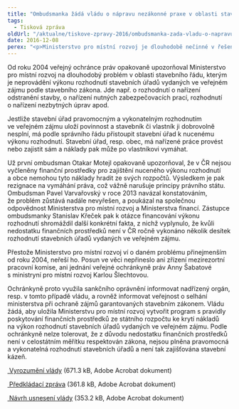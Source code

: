 ```yaml
---
title: "Ombudsmanka žádá vládu o nápravu nezákonné praxe v oblasti stavebního řádu"
tags:
  - Tisková zpráva
oldUrl: "/aktualne/tiskove-zpravy-2016/ombudsmanka-zada-vladu-o-napravu-nezakonne-praxe-v-oblasti-stavebniho-radu"
date: 2016-12-08
perex: "<p>Ministerstvo pro místní rozvoj je dlouhodobě nečinné v řešení náhradního výkonu rozhodnutí stavebních úřadů vydaných ve veřejném zájmu. Veřejná ochránkyně práv proto žádá vládu, aby ministerstvu uložila vytvořit program s pravidly poskytování finančních prostředků ze státního rozpočtu ke krytí nákladů na výkon těchto rozhodnutí.</p>"
---
```


<!-- imported from the old website -->

<p>Od roku 2004 veřejný ochránce práv opakovaně upozorňoval Ministerstvo pro místní rozvoj na dlouhodobý problém v oblasti stavebního řádu, kterým je neprovádění výkonu rozhodnutí stavebních úřadů vydaných ve veřejném zájmu podle stavebního zákona. Jde např. o rozhodnutí o nařízení odstranění stavby, o nařízení nutných zabezpečovacích prací, rozhodnutí o nařízení nezbytných úprav apod.</p> <p>Jestliže stavební úřad pravomocným a vykonatelným rozhodnutím ve veřejném zájmu uloží povinnost a stavebník či vlastník ji dobrovolně nesplní, má podle správního řádu přistoupit stavební úřad k nucenému výkonu rozhodnutí. Stavební úřad, resp. obec, má nařízené práce provést nebo zajistit sám a náklady pak může po vlastníkovi vymáhat.</p> <p>Už první ombudsman Otakar Motejl opakovaně upozorňoval, že v ČR nejsou vyčleněny finanční prostředky pro zajištění nuceného výkonu rozhodnutí a obce nemohou tyto náklady hradit ze svých rozpočtů. Výsledkem je pak rezignace na vymáhání práva, což vážně narušuje principy právního státu. Ombudsman Pavel Varvařovský v roce 2013 navázal konstatováním, že problém zůstává nadále nevyřešen, a poukázal na společnou odpovědnost Ministerstva pro místní rozvoj a Ministerstva financí. Zástupce ombudsmanky Stanislav Křeček pak k otázce financování výkonu rozhodnutí shromáždil další konkrétní fakta, z nichž vyplynulo, že kvůli nedostatku finančních prostředků není v ČR ročně vykonáno několik desítek rozhodnutí stavebních úřadů vydaných ve veřejném zájmu. </p> <p>Přestože Ministerstvo pro místní rozvoj ví o daném problému přinejmenším od roku 2004, neřeší ho. Posun ve věci nepřineslo ani zřízení mezirezortní pracovní komise, ani jednání veřejné ochránkyně práv Anny Šabatové s ministryní pro místní rozvoj Karlou Šlechtovou. </p> <p>Ochránkyně proto využila sankčního oprávnění informovat nadřízený orgán, resp. v tomto případě vládu, a rovněž informovat veřejnost o selhání ministerstva při ochraně zájmů garantovaných stavebním zákonem. Vládu žádá, aby uložila Ministerstvu pro místní rozvoj vytvořit program s pravidly poskytování finančních prostředků ze státního rozpočtu ke krytí nákladů na výkon rozhodnutí stavebních úřadů vydaných ve veřejném zájmu. Podle ochránkyně nelze tolerovat, že z důvodu nedostatku finančních prostředků není v celostátním měřítku respektován zákona, nejsou plněna pravomocná a vykonatelná rozhodnutí stavebních úřadů a není tak zajišťována stavební kázeň.</p><p><a title="Otevření do nového okna" href="https://www.ochrance.cz/fileadmin/user_upload/Zvlastni_opravneni/Vlada/SZD-6-11-MMR-vykon-rozhodnuti_vyrozumeni.pdf" target="_blank"><img alt="" src="https://www.ochrance.cz/typo3/ext/od_linkdesc/icons/pdf.gif" class="od_linkdesc_icon" /> Vyrozumění vlády</a> (671.3 kB, Adobe Acrobat dokument)</p><p><a title="Otevření do nového okna" href="https://www.ochrance.cz/fileadmin/user_upload/Zvlastni_opravneni/Vlada/SZD-6-11-MMR-vykon-rozhodnuti_predkl-zprava.pdf" target="_blank"><img alt="" src="https://www.ochrance.cz/typo3/ext/od_linkdesc/icons/pdf.gif" class="od_linkdesc_icon" /> Předkládací zpráva</a> (361.8 kB, Adobe Acrobat dokument)</p><p><a title="Otevření do nového okna" href="https://www.ochrance.cz/fileadmin/user_upload/Zvlastni_opravneni/Vlada/SZD-6-11-MMR-vykon-rozhodnuti_navrh-usneseni.pdf" target="_blank"><img alt="" src="https://www.ochrance.cz/typo3/ext/od_linkdesc/icons/pdf.gif" class="od_linkdesc_icon" /> Návrh usnesení vlády</a> (353.2 kB, Adobe Acrobat dokument)</p>
